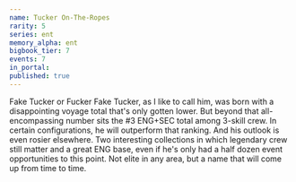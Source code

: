 ```yaml
---
name: Tucker On-The-Ropes
rarity: 5
series: ent
memory_alpha: ent
bigbook_tier: 7
events: 7
in_portal:
published: true
---
```


Fake Tucker or Fucker Fake Tucker, as I like to call him, was born with a disappointing voyage total that's only gotten lower. But beyond that all-encompassing number sits the #3 ENG+SEC total among 3-skill crew. In certain configurations, he will outperform that ranking. And his outlook is even rosier elsewhere. Two interesting collections in which legendary crew still matter and a great ENG base, even if he's only had a half dozen event opportunities to this point. Not elite in any area, but a name that will come up from time to time.
